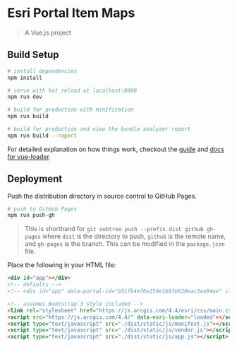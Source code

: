 # Esri Portal Item Maps

> A Vue.js project

## Build Setup

``` bash
# install dependencies
npm install

# serve with hot reload at localhost:8080
npm run dev

# build for production with minification
npm run build

# build for production and view the bundle analyzer report
npm run build --report
```

For detailed explanation on how things work, checkout the [guide](http://vuejs-templates.github.io/webpack/) and [docs for vue-loader](http://vuejs.github.io/vue-loader).

## Deployment

Push the distribution directory in source control to GitHub Pages.

``` bash
# push to GitHub Pages
npm run push-gh
```

> This is shorthand for `git subtree push --prefix dist github gh-pages` where `dist` is the directory to push, `github` is the remote name, and `gh-pages` is the branch. This can be modified in the `package.json` file.

Place the following in your HTML file:

``` html
<div id="app"></div>
<!-- defaults -->
<!-- <div id="app" data-portal-id="b51fb4e76e154e1b93b630eac3ea94ae" class="embed-responsive-16by9"></div> -->

<!-- assumes Bootstrap 3 style included -->
<link rel="stylesheet" href="https://js.arcgis.com/4.4/esri/css/main.css">
<script src="https://js.arcgis.com/4.4/" data-esri-loader="loaded"></script>
<script type="text/javascript" src="./dist/static/js/manifest.js"></script>
<script type="text/javascript" src="./dist/static/js/vendor.js"></script>
<script type="text/javascript" src="./dist/static/js/app.js"></script>
```
